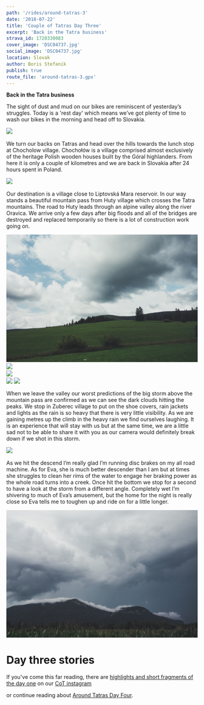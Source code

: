 ```yaml
---
path: '/rides/around-tatras-3'
date: '2018-07-22'
title: 'Couple of Tatras Day Three'
excerpt: 'Back in the Tatra business'
strava_id: 1720330083
cover_image: 'DSC04737.jpg'
social_image: 'DSC04737.jpg'
location: Slovak
author: Boris Stefanik
publish: true
route_file: 'around-tatras-3.gpx'
---
```


**Back in the Tatra business**

The sight of dust and mud on our bikes are reminiscent of yesterday’s struggles. Today is a 'rest day' which means we’ve got plenty of time to wash our bikes in the morning and head off to Slovakia. 

<div>
<image-zoom><img src='DSC04656.jpg'/></image-zoom>
</div>

We turn our backs on Tatras and head over the hills towards the lunch stop at Chocholow village. Chochołów is a village comprised almost exclusively of the heritage Polish wooden houses built by the Góral highlanders. From here it is only a couple of kilometres and we are back in Slovakia after 24 hours spent in Poland. 

<div>
<image-zoom caption="channeling the inner derp hard"><img src='DSC04684.jpg'/></image-zoom>
</div>

Our destination is a village close to Liptovská Mara reservoir. In our way stands a beautiful mountain pass from Huty village which crosses the Tatra mountains. The road to Huty leads through an <marker-link lat='49.313011' lng='19.744723' label='A' zoom='13'>alpine valley</marker-link> along the river Oravica. We arrive only a few days after big floods and all of the bridges are destroyed and replaced temporarily so there is a lot of construction work going on. 

<div class='c-photo-cluster'>
<div class='flex'>
<image-zoom><img src='DSC04693.jpg'/></image-zoom>
<image-zoom><img src='DSC04678.jpg'/></image-zoom>
</div>
</div>
<div>
<image-zoom><img src='DSC04668.jpg'/></image-zoom>
</div>
<div class='c-photo-cluster'>
<div class='flex'>
<image-zoom><img src='DSC04718.jpg'/></image-zoom>
<image-zoom><img src='DSC04708.jpg'/></image-zoom>
</div>
</div>


When we leave the valley our worst predictions of the big storm above the mountain pass are confirmed as we can see the dark clouds hitting the peaks. We stop in <marker-link lat='49.260406' lng='19.615362' label='B' zoom='16'>Zuberec</marker-link> village to put on the shoe covers, rain jackets and lights as the rain is so heavy that there is very little visibility. As we are gaining metres up the climb in the heavy rain we find ourselves laughing. It is an experience that will stay with us but at the same time, we are a little sad not to be able to share it with you as our camera would definitely break down if we shot in this storm. 

<div>
<image-zoom><img src='DSC04724.jpg'/></image-zoom>
</div>

As we hit the descend I’m really glad I’m running disc brakes on my all road machine. As for Eva, she is much better descender than I am but at times she struggles to clean her rims of the water to engage her braking power as the whole road turns into a creek.  Once hit the bottom we stop for a second to have a look at the storm from a different angle. Completely wet I’m shivering to much of Eva’s amusement, but the home for the night is really close so Eva tells me to toughen up and ride on for a little longer. 

<div>
<image-zoom><img src='DSC04730.jpg'/></image-zoom>
</div>

# Day three stories

If you've come this far reading, there are <a href="https://www.instagram.com/stories/highlights/17942420491083674/">highlights and short fragments of the day one</a> on our <a href="https://www.instagram.com/coupleoftitans/">CoT instagram</a>

or continue reading about <a href="/rides/around-tatras-4">Around Tatras Day Four</a>.